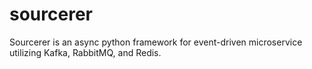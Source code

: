 # sourcerer
Sourcerer is an async python framework for event-driven microservice utilizing Kafka, RabbitMQ, and Redis.
